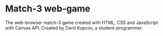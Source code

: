 # Match-3 web-game

The web-browser match-3 game created with HTML, CSS and JavaScript with Canvas API.
Created by Danil Kupcov, a student-programmer.